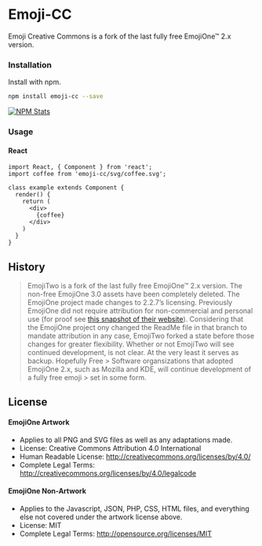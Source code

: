 # Emoji-CC
Emoji Creative Commons is a fork of the last fully free EmojiOne™ 2.x version.

### Installation

Install with npm.

```sh
npm install emoji-cc --save
```
[![NPM Stats](https://nodei.co/npm/emoji-cc.png?downloads=true)](https://npmjs.org/package/emoji-cc)

### Usage

#### React
```
import React, { Component } from 'react';
import coffee from 'emoji-cc/svg/coffee.svg';

class example extends Component {
  render() {
    return (
      <div>
        {coffee}
      </div>
    )
  }
}
```

## History
> EmojiTwo is a fork of the last fully free EmojiOne™ 2.x version.
> The non-free EmojiOne 3.0 assets have been completely deleted.
> The EmojiOne project made changes to 2.2.7’s licensing. Previously EmojiOne did not require attribution for non-commercial 
> and personal use 
> (for proof see [this snapshot of their website](https://web-beta.archive.org/web/20170327003706/http://emojione.com/licensing/#attribution)). 
> Considering that the EmojiOne project ony changed the ReadMe file in that branch to mandate attribution in any case, 
> EmojiTwo forked a state before those changes for greater flexibility.
> Whether or not EmojiTwo will see continued development, is not clear. At the very least it serves as backup. Hopefully Free > Software organsizations that adopted EmojiOne 2.x, such as Mozilla and KDE, will continue development of a fully free emoji > set in some form.

## License

#### EmojiOne Artwork

*  Applies to all PNG and SVG files as well as any adaptations made.
*  License: Creative Commons Attribution 4.0 International
*  Human Readable License: http://creativecommons.org/licenses/by/4.0/
*  Complete Legal Terms: http://creativecommons.org/licenses/by/4.0/legalcode


#### EmojiOne Non-Artwork

*  Applies to the Javascript, JSON, PHP, CSS, HTML files, and everything else not covered under the artwork license above.
*  License: MIT
*  Complete Legal Terms: http://opensource.org/licenses/MIT
